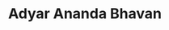 ---
title: "Adyar Ananda Bhavan"
url: /chennai/adyar-ananda-bhavan-south-usman-road/
shop: Süßwaren
---